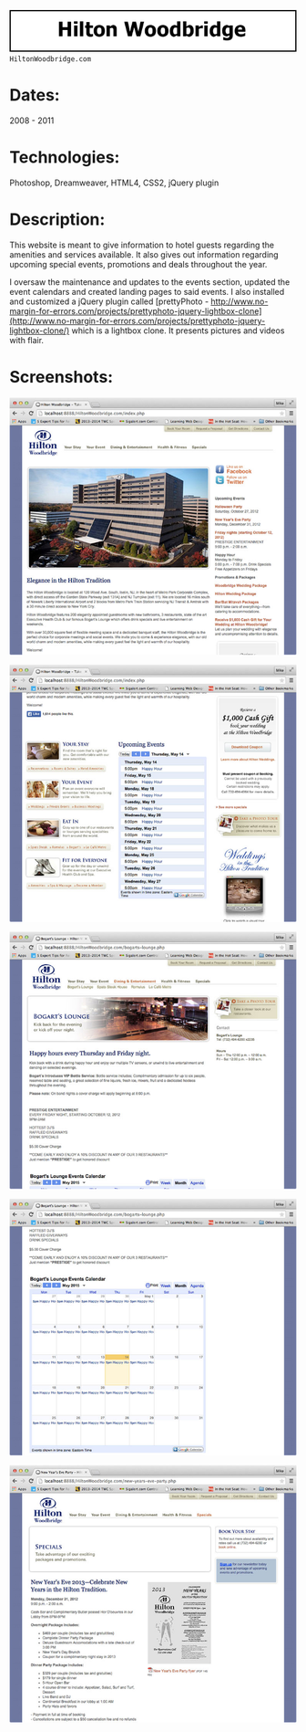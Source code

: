 ![Title](github/github_title_hwh.gif)  
`HiltonWoodbridge.com`  

# Dates:  
2008 - 2011  
# Technologies:  
Photoshop, Dreamweaver, HTML4, CSS2, jQuery plugin
# Description:  
This website is meant to give information to hotel guests regarding the amenities and services available.  It also gives out information regarding upcoming special events, promotions and deals throughout the year.  

I oversaw the maintenance and updates to the events section, updated the event calendars and created landing pages to said events.  I also installed and customized a jQuery plugin called [prettyPhoto - http://www.no-margin-for-errors.com/projects/prettyphoto-jquery-lightbox-clone](http://www.no-margin-for-errors.com/projects/prettyphoto-jquery-lightbox-clone/) which is a lightbox clone.  It presents pictures and videos with flair. 
# Screenshots:
![Screenshot](github/github_screenshot_hwh1.jpg)  

![Screenshot](github/github_screenshot_hwh2.jpg)  

![Screenshot](github/github_screenshot_hwh3.jpg)  

![Screenshot](github/github_screenshot_hwh4.jpg)  

![Screenshot](github/github_screenshot_hwh5.jpg)  
